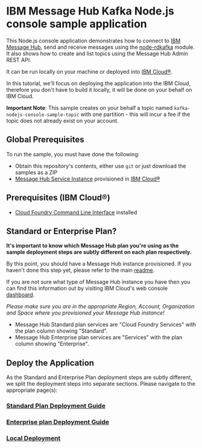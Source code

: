 # IBM Message Hub Kafka Node.js console sample application
This Node.js console application demonstrates how to connect to [IBM Message Hub](https://console.ng.bluemix.net/docs/services/MessageHub/index.html), send and receive messages using the [node-rdkafka](https://github.com/Blizzard/node-rdkafka) module. It also shows how to create and list topics using the Message Hub Admin REST API.

It can be run locally on your machine or deployed into [IBM Cloud®](https://console.ng.bluemix.net/).

In this tutorial, we'll focus on deploying the application into the IBM Cloud, therefore you don't have to build it locally, it will be done on your behalf on IBM Cloud.

__Important Note__: This sample creates on your behalf a topic named `kafka-nodejs-console-sample-topic` with one partition - this will incur a fee if the topic does not already exist on your account.

## Global Prerequisites
To run the sample, you must have done the following:
* Obtain this repository's contents, either use `git` or just download the samples as a ZIP
* [Message Hub Service Instance](https://console.ng.bluemix.net/catalog/services/message-hub/) provisioned in [IBM Cloud®](https://console.ng.bluemix.net/)

## Prerequisites (IBM Cloud®)
* [Cloud Foundry Command Line Interface](https://github.com/cloudfoundry/cli/releases) installed

## Standard or Enterprise Plan?

**It's important to know which Message Hub plan you're using as the sample deployment steps are subtly different on each plan respectively.**

By this point, you should have a Message Hub instance provisioned. If you haven't done this step yet, please refer to the main [readme](/README.md).

If you are not sure what type of Message Hub instance you have then you can find this information out by visiting IBM Cloud's web console [dashboard](https://console.bluemix.net/dashboard).

*Please make sure you are in the appropriate Region, Account, Organization and Space where you provisioned your Message Hub instance!*

* Message Hub Standard plan services are "Cloud Foundry Services" with the plan column showing "Standard".
* Message Hub Enterprise plan services are "Services" with the plan column showing "Enterprise".


## Deploy the Application

As the Standard and Enterprise Plan deployment steps are subtly different, we split the deployment steps into separate sections. Please navigate to the appropriate page(s):

### [Standard Plan Deployment Guide](./standard_plan.md)

### [Enterprise plan Deployment Guide](./enterprise_plan.md)

### [Local Deployment](./local.md)
